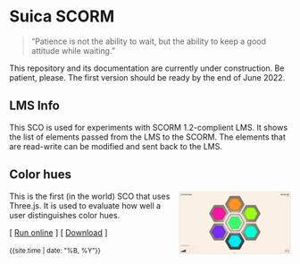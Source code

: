 # Suica SCORM

> “Patience is not the ability to wait, but the ability to keep a good attitude while waiting.”


This repository and its documentation are currently under construction. Be patient, please. The first version should be ready by the end of June 2022.

## LMS Info

This SCO is used for experiments with SCORM 1.2-complient LMS. It shows the list of elements passed from the LMS to the SCORM. The elements that are read-write can be modified and sent back to the LMS.


## Color hues

<img src="src/color-hues/snapshot.jpg" width="200" style="float:right;"> This is the first (in the world) SCO that uses Three.js. It is used to evaluate how well a user distinguishes color hues.

[ [Run online](src/color-hues/index.html) ] [ [Download](bin/color-hues.zip) ]


<small>{{site.time | date: "%B, %Y"}}</small>